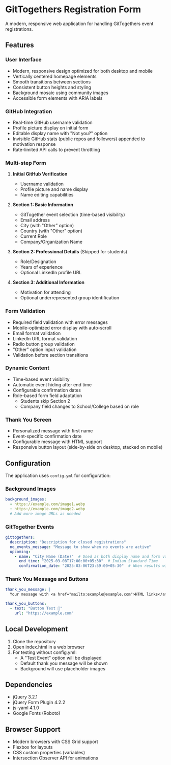 # GitTogethers Registration Form

A modern, responsive web application for handling GitTogethers event registrations.

## Features

### User Interface
- Modern, responsive design optimized for both desktop and mobile
- Vertically centered homepage elements
- Smooth transitions between sections
- Consistent button heights and styling
- Background mosaic using community images
- Accessible form elements with ARIA labels

### GitHub Integration
- Real-time GitHub username validation
- Profile picture display on initial form
- Editable display name with "Not you?" option
- Invisible GitHub stats (public repos and followers) appended to motivation response
- Rate-limited API calls to prevent throttling

### Multi-step Form
1. **Initial GitHub Verification**
   - Username validation
   - Profile picture and name display
   - Name editing capabilities

2. **Section 1: Basic Information**
   - GitTogether event selection (time-based visibility)
   - Email address
   - City (with "Other" option)
   - Country (with "Other" option)
   - Current Role
   - Company/Organization Name

3. **Section 2: Professional Details** (Skipped for students)
   - Role/Designation
   - Years of experience
   - Optional LinkedIn profile URL

4. **Section 3: Additional Information**
   - Motivation for attending
   - Optional underrepresented group identification

### Form Validation
- Required field validation with error messages
- Mobile-optimized error display with auto-scroll
- Email format validation
- LinkedIn URL format validation
- Radio button group validation
- "Other" option input validation
- Validation before section transitions

### Dynamic Content
- Time-based event visibility
- Automatic event hiding after end time
- Configurable confirmation dates
- Role-based form field adaptation
  - Students skip Section 2
  - Company field changes to School/College based on role

### Thank You Screen
- Personalized message with first name
- Event-specific confirmation date
- Configurable message with HTML support
- Responsive button layout (side-by-side on desktop, stacked on mobile)

## Configuration

The application uses `config.yml` for configuration:

### Background Images
```yaml
background_images:
  - https://example.com/image1.webp
  - https://example.com/image2.webp
  # Add more image URLs as needed
```

### GitTogether Events
```yaml
gittogethers:
  description: "Description for closed registrations"
  no_events_message: "Message to show when no events are active"
  upcoming:
    - name: "City Name (Date)"  # Used as both display name and form value
      end_time: "2025-03-08T17:00:00+05:30"  # Indian Standard Time
      confirmation_date: "2025-03-06T23:59:00+05:30"  # When results will be announced
```

### Thank You Message and Buttons
```yaml
thank_you_message: |
  Your message with <a href="mailto:example@example.com">HTML links</a>

thank_you_buttons:
  - text: "Button Text 📢"
    url: "https://example.com"
```

## Local Development

1. Clone the repository
2. Open index.html in a web browser
3. For testing without config.yml:
   - A "Test Event" option will be displayed
   - Default thank you message will be shown
   - Background will use placeholder images

## Dependencies
- jQuery 3.2.1
- jQuery Form Plugin 4.2.2
- js-yaml 4.1.0
- Google Fonts (Roboto)

## Browser Support
- Modern browsers with CSS Grid support
- Flexbox for layouts
- CSS custom properties (variables)
- Intersection Observer API for animations
